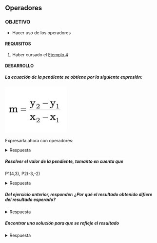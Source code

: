 ## Operadores

### OBJETIVO 

- Hacer uso de los operadores 

#### REQUISITOS 

1. Haber cursado el [Ejemplo 4](../Ejemplo-04)

#### DESARROLLO


##### La ecuación de la pendiente se obtiene por la siguiente expresión:

<img src="ecuacion-pendiente.jpeg" width="40%" />

Expresarla ahora con operadores:

<details>

<summary>Respuesta</summary
	
```kotlin
val m=(y2-y1)/(x2-x1) 
```
	
</details>

##### Resolver el valor de la pendiente, tomanto en cuenta que 

P1(4,3), P2(-3,-2)


<details>

<summary>Respuesta</summary
	
El resultado esperado sería:

> m = (-2-3)/ (-3-4) = (-5)/(-7) = 5/7 = 0.714

El código es:
```kotlin
val y2 = -2
val y1 = 3
val x2 = -3
val x1 = 4

val m=(y2-y1)/(x2-x1)
println(m)
```


el resultado obtenido es

>0

</details>


##### Del ejercicio anterior, responder: ¿Por qué el resultado obtenido difiere del resultado esperado?

<details>

<summary>Respuesta</summary>
	
Por que la operación de Integers dan un como resultado otro Int, como el resultado es decimal, se redondea a 0.
	
</details>

##### Encontrar una solución para que se refleje el resultado


<details>

<summary>Respuesta</summary>
	
Una solución es declarar alguno de nuestras variables como flotante, por ejemplo:

```kotlin
val y2 = -2f
```
Al detectar un Float, el resultado se vuelve flotante.

>0.71428573
	
</details>

